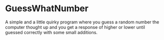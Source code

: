 # GuessWhatNumber
A simple and a little quirky program where you guess a random number the computer thought up and you get a response of higher or lower until guessed correctly with some small additions.

